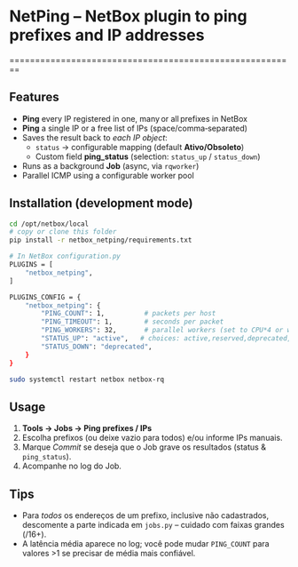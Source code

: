 # NetPing – NetBox plugin to ping prefixes and IP addresses
========================================================

Features
--------
* **Ping** every IP registered in one, many or all prefixes in NetBox
* **Ping** a single IP or a free list of IPs (space/comma‑separated)
* Saves the result back to *each IP object*:
  * `status`  → configurable mapping (default **Ativo/Obsoleto**)
  * Custom field **ping_status** (selection: `status_up` / `status_down`)
* Runs as a background **Job** (async, via `rqworker`)
* Parallel ICMP using a configurable worker pool

Installation (development mode)
-------------------------------
```bash
cd /opt/netbox/local
# copy or clone this folder
pip install -r netbox_netping/requirements.txt

# In NetBox configuration.py
PLUGINS = [
    "netbox_netping",
]

PLUGINS_CONFIG = {
    "netbox_netping": {
        "PING_COUNT": 1,          # packets per host
        "PING_TIMEOUT": 1,        # seconds per packet
        "PING_WORKERS": 32,       # parallel workers (set to CPU*4 or whatever)
        "STATUS_UP": "active",   # choices: active,reserved,deprecated,dhcp,slaac
        "STATUS_DOWN": "deprecated",
    }
}

sudo systemctl restart netbox netbox-rq
```

Usage
-----
1. **Tools → Jobs → Ping prefixes / IPs**
2. Escolha prefixos (ou deixe vazio para todos) e/ou informe IPs manuais.
3. Marque *Commit* se deseja que o Job grave os resultados (status & `ping_status`).
4. Acompanhe no log do Job.

Tips
----
* Para *todos* os endereços de um prefixo, inclusive não cadastrados, descomente a parte indicada em `jobs.py` – cuidado com faixas grandes (/16+).
* A latência média aparece no log; você pode mudar `PING_COUNT` para valores >1 se precisar de média mais confiável.
